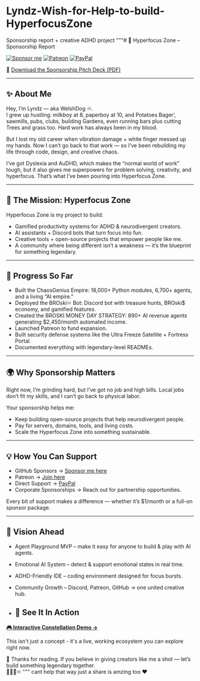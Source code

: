 # Lyndz-Wish-for-Help-to-build-HyperfocusZone
Sponsorship report + creative ADHD project 
"""# 🌌 Hyperfocus Zone – Sponsorship Report

[![Sponsor me](https://img.shields.io/badge/Sponsor-GitHub%20Sponsors-181717?logo=github)](https://github.com/sponsors/welshDog)
[![Patreon](https://img.shields.io/badge/Patreon-Join-orange?logo=patreon)](https://www.patreon.com/c/user?u=29188650)
[![PayPal](https://img.shields.io/badge/Support-PayPal-blue?logo=paypal)](https://www.paypal.com/qrcodes/managed/0f5b941c-f7db-4fb0-ad15-d71284b7bdd7)

📄 [Download the Sponsorship Pitch Deck (PDF)](./HyperfocusZone_Sponsorship_Report.pdf)

---

## ✨ About Me
Hey, I’m Lyndz — aka WelshDog ♾️.  
I grew up hustling: milkboy at 8, paperboy at 10, and Potatoes Bager’, sawmills, pubs, clubs, building Gardens, even running bars plus cutting Trees and grass too. Hard work has always been in my blood.  

But I lost my old career when vibration damage + white finger messed up my hands. Now I can’t go back to that work — so I’ve been rebuilding my life through code, design, and creative chaos.  

I’ve got Dyslexia and AuDHD, which makes the “normal world of work” tough, but it also gives me superpowers for problem solving, creativity, and hyperfocus. That’s what I’ve been pouring into Hyperfocus Zone.

---

## 🚀 The Mission: Hyperfocus Zone
Hyperfocus Zone is my project to build:
- Gamified productivity systems for ADHD & neurodivergent creators.
- AI assistants + Discord bots that turn focus into fun.
- Creative tools + open-source projects that empower people like me.
- A community where being different isn’t a weakness — it’s the blueprint for something legendary.

---

## 🔧 Progress So Far
- Built the ChaosGenius Empire: 18,000+ Python modules, 6,700+ agents, and a living “AI empire.”
- Deployed the BROski♾️ Bot: Discord bot with treasure hunts, BROski$ economy, and gamified features.
- Created the BROSKI MONEY DAY STRATEGY: 890+ AI revenue agents generating $2,450/month automated income.
- Launched Patreon to fund expansion.
- Built security defense systems like the Ultra Freeze Satellite + Fortress Portal.
- Documented everything with legendary-level READMEs.

---

## 🌍 Why Sponsorship Matters
Right now, I’m grinding hard, but I’ve got no job and high bills. Local jobs don’t fit my skills, and I can’t go back to physical labor.  

Your sponsorship helps me:
- Keep building open-source projects that help neurodivergent people.
- Pay for servers, domains, tools, and living costs.
- Scale the Hyperfocus Zone into something sustainable.

---

## 💡 How You Can Support
- GitHub Sponsors → [Sponsor me here](https://github.com/sponsors/welshDog)
- Patreon → [Join here](https://www.patreon.com/c/user?u=29188650)
- Direct Support → [PayPal](https://www.paypal.com/qrcodes/managed/0f5b941c-f7db-4fb0-ad15-d71284b7bdd7)
- Corporate Sponsorships → Reach out for partnership opportunities.

Every bit of support makes a difference — whether it’s $1/month or a full-on sponsor package.

---

## 🌠 Vision Ahead
- Agent Playground MVP – make it easy for anyone to build & play with AI agents.
- Emotional AI System – detect & support emotional states in real time.
- ADHD-Friendly IDE – coding environment designed for focus bursts.
- Community Growth – Discord, Patreon, GitHub → one united creative hub.

- ## 🌌 **See It In Action**
**[🎮 Interactive Constellation Demo →](https://welshdog.github.io/hyperfocus-constellation/)**

This isn't just a concept - it's a live, working ecosystem you can explore right now.

💜 Thanks for reading. If you believe in giving creators like me a shot — let’s build something legendary together.  
🫶🤝👊♾️
"""
cant help that way just a share is amzing too ❤️
